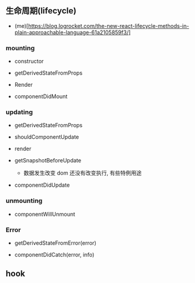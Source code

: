 ## 生命周期(lifecycle)

- (me)[https://blog.logrocket.com/the-new-react-lifecycle-methods-in-plain-approachable-language-61a2105859f3/]

### mounting

- constructor

- getDerivedStateFromProps

- Render

- componentDidMount

### updating

- getDerivedStateFromProps

- shouldComponentUpdate

- render

- getSnapshotBeforeUpdate

  - 数据发生改变 dom 还没有改变执行, 有些特例用途

- componentDidUpdate

### unmounting

- componentWillUnmount

### Error

- getDerivedStateFromError(error)

- componentDidCatch(error, info)

## hook
